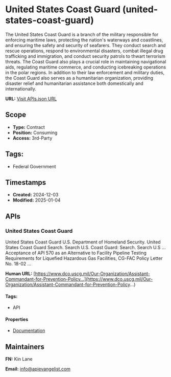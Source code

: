 # United States Coast Guard (united-states-coast-guard)
The United States Coast Guard is a branch of the military responsible for enforcing maritime laws, protecting the nation's waterways and coastlines, and ensuring the safety and security of seafarers. They conduct search and rescue operations, respond to environmental disasters, combat illegal drug trafficking and immigration, and conduct security patrols to thwart terrorism threats. The Coast Guard also plays a crucial role in maintaining navigational aids, regulating maritime commerce, and conducting icebreaking operations in the polar regions. In addition to their law enforcement and military duties, the Coast Guard also serves as a humanitarian organization, providing disaster relief and humanitarian assistance both domestically and internationally.

**URL:** [Visit APIs.json URL](https://raw.githubusercontent.com/api-evangelist/united-states-coast-guard/refs/heads/main/apis.yml)

## Scope

- **Type:** Contract 
- **Position:** Consuming 
- **Access:** 3rd-Party 

## Tags:

 - Federal Government

## Timestamps

- **Created:** 2024-12-03 
- **Modified:** 2025-01-04 

## APIs

### United States Coast Guard
United States Coast Guard U.S. Department of Homeland Security. United States Coast Guard Search. Search U.S. Coast Guard: Search. Search U.S ... Acceptance of API 570 as an Alternative to Facility Pipeline Testing Requirements for Liquefied Hazardous Gas Facilities, CG-FAC Policy Letter No. 18-02 ...

**Human URL:** [https://www.dco.uscg.mil/Our-Organization/Assistant-Commandant-for-Prevention-Policy...](https://www.dco.uscg.mil/Our-Organization/Assistant-Commandant-for-Prevention-Policy...)


#### Tags:

 - API

#### Properties

- [Documentation](https://www.dco.uscg.mil/Our-Organization/Assistant-Commandant-for-Prevention-Policy...)

## Maintainers

**FN:** Kin Lane

**Email:** info@apievangelist.com

